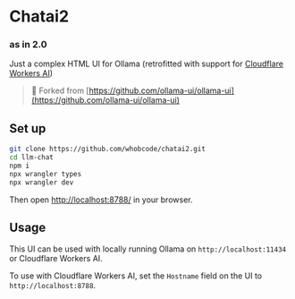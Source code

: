 # Chatai2
### as in 2.0

Just a complex HTML UI for Ollama (retrofitted with support for [Cloudflare
Workers AI](https://developers.cloudflare.com/workers-ai/))

> 🍴 Forked from [https://github.com/ollama-ui/ollama-ui](https://github.com/ollama-ui/ollama-ui)

## Set up

```sh
git clone https://github.com/whobcode/chatai2.git
cd llm-chat
npm i
npx wrangler types
npx wrangler dev

```

Then open [http://localhost:8788/](http://localhost:8788/) in your browser.

## Usage

This UI can be used with locally running Ollama on `http://localhost:11434` or Cloudflare Workers AI.

To use with Cloudflare Workers AI, set the `Hostname` field on the UI to `http://localhost:8788`.
